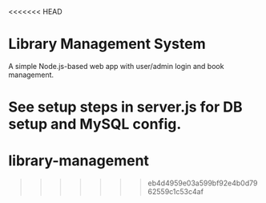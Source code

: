 <<<<<<< HEAD
# Library Management System

A simple Node.js-based web app with user/admin login and book management.

See setup steps in server.js for DB setup and MySQL config.
=======
# library-management
>>>>>>> eb4d4959e03a599bf92e4b0d7962559c1c53c4af
